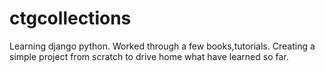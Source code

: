# ctgcollections

Learning django python.
Worked through a few books,tutorials.
Creating a simple project from scratch to drive home what have learned so far.
